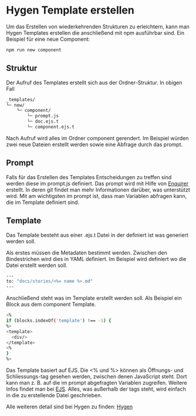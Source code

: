 # Hygen Template erstellen

Um das Erstellen von wiederkehrenden Strukturen zu erleichtern, kann man Hygen Templates erstellen die anschließend mit npm ausführbar sind. Ein Beispiel für eine neue Component:

```bash
npm run new component
```

## Struktur

Der Aufruf des Templates erstellt sich aus der Ordner-Struktur. In obigen Fall

```bash
_templates/
└─ new/
	└─ component/
		└─ prompt.js
		└─ doc.ejs.t
		└─ component.ejs.t
```

Nach Aufruf wird alles im Ordner component gerendert. Im Beispiel würden zwei neue Dateien erstellt werden sowie eine Abfrage durch das prompt.

## Prompt

Falls für das Erstellen des Templates Entscheidungen zu treffen sind werden diese im prompt.js definiert. Das prompt wird mit Hilfe von [Enquirer](https://github.com/enquirer/enquirer "Enquirer Github") erstellt. In deren git findet man mehr Informationen darüber, was unterstützt wird. Mit am wichtigsten im prompt ist, dass man Variablen abfragen kann, die im Template definiert sind.

## Template

Das Template besteht aus einer .ejs.t Datei in der definiert ist was generiert werden soll.

Als erstes müssen die Metadaten bestimmt werden. Zwischen den Bindestrichen wird dies in YAML definiert. Im Beispiel wird definiert wo die Datei erstellt werden soll.

```bash
---
to: "docs/stories/<%= name %>.md"
---
```

Anschließend steht was im Template erstellt werden soll. Als Beispiel ein Block aus dem component Template.

```bash
<%
if (blocks.indexOf('template') !== -1) {
%>
<template>
  <div/>
</template>
<%
}
%>
```

Das Template basiert auf EJS. Die <% und %> können als Öffnungs- und Schliessungs-tag gesehen werden, zwischen denen JavaScript steht. Dort kann man z. B. auf die im prompt abgefragten Variablen zugreifen. Weitere Infos findet man bei [EJS](https://ejs.co/ "EJS hompage"). Alles, was außerhalb der tags steht, wird einfach in die zu erstellende Datei geschrieben.

Alle weiteren detail sind bei Hygen zu finden: [Hygen](http://www.hygen.io/)
